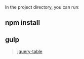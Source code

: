 In the project directory, you can run:

## npm install

## gulp

> [jquery-table](https://gorodetskaya-mariia.github.io/Shop/build/)
